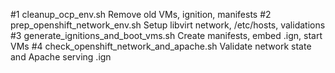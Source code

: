 #1 cleanup_ocp_env.sh   Remove old VMs, ignition, manifests
#2 prep_openshift_network_env.sh   Setup libvirt network, /etc/hosts, validations
#3 generate_ignitions_and_boot_vms.sh   Create manifests, embed .ign, start VMs
#4 check_openshift_network_and_apache.sh    Validate network state and Apache serving .ign
